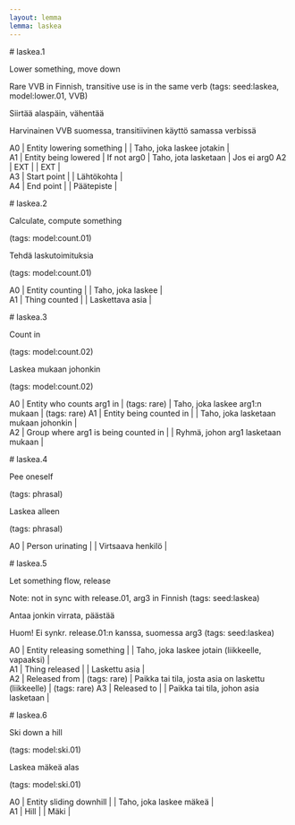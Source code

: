 ```yaml
---
layout: lemma
lemma: laskea
---
```


<div class="sense">
# <span class="sensename">laskea.1</span>

<span class="description">Lower something, move down</span>

Rare VVB in Finnish, transitive use is in the same verb (tags: seed:laskea, model:lower.01, VVB)

<span class="description">Siirtää alaspäin, vähentää</span>

Harvinainen VVB suomessa, transitiivinen käyttö samassa verbissä

A0 | Entity lowering something |   | Taho, joka laskee jotakin |  
A1 | Entity being lowered | If not arg0 | Taho, jota lasketaan | Jos ei arg0
A2 | EXT |   | EXT |  
A3 | Start point |   | Lähtökohta |  
A4 | End point |   | Päätepiste |  

</div>

<div class="sense">
# <span class="sensename">laskea.2</span>

<span class="description">Calculate, compute something</span>

(tags: model:count.01)

<span class="description">Tehdä laskutoimituksia</span>

(tags: model:count.01)

A0 | Entity counting |   | Taho, joka laskee |  
A1 | Thing counted |   | Laskettava asia |  

</div>

<div class="sense">
# <span class="sensename">laskea.3</span>

<span class="description">Count in</span>

(tags: model:count.02)

<span class="description">Laskea mukaan johonkin</span>

(tags: model:count.02)

A0 | Entity who counts arg1 in | (tags: rare) | Taho, joka laskee arg1:n mukaan | (tags: rare)
A1 | Entity being counted in |   | Taho, joka lasketaan mukaan johonkin |  
A2 | Group where arg1 is being counted in |   | Ryhmä, johon arg1 lasketaan mukaan |  

</div>

<div class="sense">
# <span class="sensename">laskea.4</span>

<span class="description">Pee oneself</span>

(tags: phrasal)

<span class="description">Laskea alleen</span>

(tags: phrasal)

A0 | Person urinating |   | Virtsaava henkilö |  

</div>

<div class="sense">
# <span class="sensename">laskea.5</span>

<span class="description">Let something flow, release</span>

Note: not in sync with release.01, arg3 in Finnish (tags: seed:laskea)

<span class="description">Antaa jonkin virrata, päästää</span>

Huom! Ei synkr. release.01:n kanssa, suomessa arg3 (tags: seed:laskea)

A0 | Entity releasing something |   | Taho, joka laskee jotain (liikkeelle, vapaaksi) |  
A1 | Thing released |   | Laskettu asia |  
A2 | Released from | (tags: rare) | Paikka tai tila, josta asia on laskettu (liikkeelle) | (tags: rare)
A3 | Released to |   | Paikka tai tila, johon asia lasketaan |  

</div>

<div class="sense">
# <span class="sensename">laskea.6</span>

<span class="description">Ski down a hill</span>

(tags: model:ski.01)

<span class="description">Laskea mäkeä alas</span>

(tags: model:ski.01)

A0 | Entity sliding downhill |   | Taho, joka laskee mäkeä |  
A1 | Hill |   | Mäki |  

</div>

